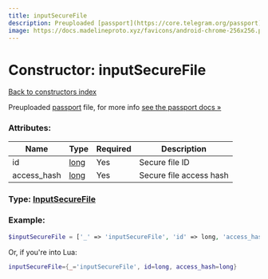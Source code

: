 ```yaml
---
title: inputSecureFile
description: Preuploaded [passport](https://core.telegram.org/passport) file, for more info [see the passport docs »](https://core.telegram.org/passport/encryption#inputsecurefile)
image: https://docs.madelineproto.xyz/favicons/android-chrome-256x256.png
---
```

# Constructor: inputSecureFile  
[Back to constructors index](index.md)



Preuploaded [passport](https://core.telegram.org/passport) file, for more info [see the passport docs »](https://core.telegram.org/passport/encryption#inputsecurefile)

### Attributes:

| Name     |    Type       | Required | Description |
|----------|---------------|----------|-------------|
|id|[long](../types/long.md) | Yes|Secure file ID|
|access\_hash|[long](../types/long.md) | Yes|Secure file access hash|



### Type: [InputSecureFile](../types/InputSecureFile.md)


### Example:

```php
$inputSecureFile = ['_' => 'inputSecureFile', 'id' => long, 'access_hash' => long];
```  


Or, if you're into Lua:

```lua
inputSecureFile={_='inputSecureFile', id=long, access_hash=long}

```


